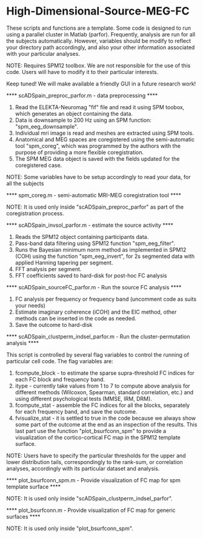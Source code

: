 # High-Dimensional-Source-MEG-FC

These scripts and functions are a template. Some code is designed to run using a parallel cluster in Matlab (parfor). Frequently, analysis are run for all the subjects automatically. However, variables should be modify to reflect your directory path accordingly, and also your other information associated with your particular analyses.

NOTE: Requires SPM12 toolbox. We are not responsible for the use of this code. Users will have to modify it to their particular interests.

Keep tuned! We will make available a friendly GUI in a future research work!

**** scADSpain_preproc_parfor.m - data preprocessing ****

1. Read the ELEKTA-Neuromag "fif" file and read it using SPM toobox, which generates an object containing the data.
2. Data is downsample to 200 Hz using an SPM function: "spm_eeg_downsample".
3. Individual mri image is read and meshes are extracted using SPM tools.
4. Anatomical and MEG spaces are coregistered using the semi-automatic tool "spm_coreg", which was programmed by the authors with the purpose of providing a more flexible coregistration.
5. The SPM MEG data object is saved with the fields updated for the coregistered case.

NOTE: Some variables have to be setup accordingly to read your data, for all the subjects

**** spm_coreg.m - semi-automatic MRI-MEG coregistration tool ****

NOTE: It is used only inside "scADSpain_preproc_parfor" as part of the coregistration process.

**** scADSpain_invsol_parfor.m - estimate the source activity ****

1. Reads the SPM12 object containing participants data.
2. Pass-band data filtering using SPM12 function "spm_eeg_filter".
3. Runs the Bayesian minimum norm method as implemented in SPM12 (COH) using the function "spm_eeg_invert", for 2s segmented data with applied Hanning tapering per segment.
4. FFT analysis per segment.
5. FFT coefficients saved to hard-disk for post-hoc FC analysis

**** scADSpain_sourceFC_parfor.m - Run the source FC analysis ****

1. FC analysis per frequency or frequency band (uncomment code as suits your needs)
2. Estimate imaginary coherence (iCOH) and the EIC method, other methods can be inserted in the code as needed.
3. Save the outcome to hard-disk

**** scADSpain_clustperm_indsel_parfor.m - Run the cluster-permutation analysis ****

This script is controlled by several flag variables to control the running of particular cell code. The flag variables are:

1. fcompute_block - to estimate the sparse supra-threshold FC indices for each FC block and frequency band.
2. itype - currently take values from 1 to 7 to compute above analysis for different methods (Wilcoxon, Spearman, standard correlation, etc.) and using different psychological tests (MMSE, IRM, DRM).
3. fcompute_stat - assemble the FC indices for all the blocks, separately for each frequency band, and save the outcome.
4. fvisualize_stat - it is settled to true in the code because we always show some part of the outcome at the end as an inspection of the results. This last part use the function "plot_bsurfconn_spm" to provide a visualization of the cortico-cortical FC map in the SPM12 template surface.

NOTE: Users have to specify the particular thresholds for the upper and lower distribution tails, correspondingly to the rank-sum, or correlation analyses, accordingly with its particular dataset and analysis.

**** plot_bsurfconn_spm.m - Provide visualization of FC map for spm template surface ****

NOTE: It is used only inside "scADSpain_clustperm_indsel_parfor".

**** plot_bsurfconn.m - Provide visualization of FC map for generic surfaces ****

NOTE: It is used only inside "plot_bsurfconn_spm".
